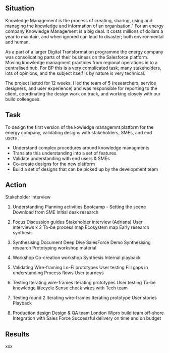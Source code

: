 ## Situation
Knowledge Management is the process of creating, sharing, using and managing the knowledge and information of an organisation." For an energy company Knowledge Management is a big deal. It costs millions of dollars a year to maintain, and when ignored can lead to disaster; both environmental and human.

As a part of a larger Digital Transformation programme the energy company was consolidating parts of their business on the Salesforce platform. Moving knowledge managment practices from regional operations in to a centralised hub. For BP this is a very complicated task; many stakeholders, lots of opinions, and the subject itself is by nature is very technical.

The project lasted for 12 weeks. I led the team of 5 (researchers, service designers, and user experience) and was responsible for reporting to the client, coordinating the design work on track, and working closely with our build colleagues.

## Task
To design the first version of the kowledge managemnt platform for the energy company, validating designs with stakeholders, SMEs, and end users .

* Understand complex procedures around knowledge managments
* Translate this understanding into a set of features.
* Validate understanding with end users & SMEs
* Co-create designs for the new platform
* Build a set of designs that can be picked up by the development team

## Action
Stakeholder interview

1. Understanding
Planning activities
Bootcamp - Setting the scene 
Download from SME
Initial desk research

2. Focus
Discussion guides
Stakeholder interview (Adriana)
User interviews x 2
To-be process map
Ecosystem map
Early research synthesis

3. Synthesising
Document Deep Dive
SalesForce Demo
Synthesising research
Prototyping workshop material

4. Workshop
Co-creation workshop
Synthesis
Internal playback

5. Validating
Wire-framing
Lo-Fi prototypes
User testing
Fill gaps in understanding
Process flows
User journeys

6. Testing
Iterating wire-frames
Iterating prototypes
User testing
To-be knowledge lifecycle
Sense check wires with Tech team

7. Testing round 2
Iterating wire-frames
Iterating prototype
User stories
Playback

8. Production design
Design & QA team London
Wipro build team off-shore
Integration with Sales Force
Successful delivery on time and on budget

## Results
xxx
